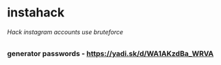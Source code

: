 # instahack

######  Hack instagram accounts use bruteforce


### generator passwords - https://yadi.sk/d/WA1AKzdBa_WRVA
